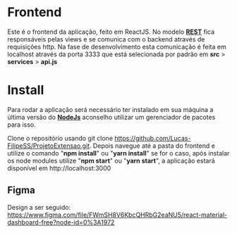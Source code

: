 # Frontend

Este é o frontend da aplicação, feito em ReactJS.
No modelo [**REST**](https://www.youtube.com/watch?v=ghTrp1x_1As&vl=pt) fica responsáveis pelas views e se comunica com o backend através de requisições http.
Na fase de desenvolvimento esta comunicação é feita em localhost através da porta 3333 que está selecionada por padrão em **src** > **services** > **api.js**

# Install

Para rodar a aplicação será necessário ter instalado em sua máquina a última versão do [**NodeJs**](https://nodejs.org/pt-br/download/package-manager/) aconselho utilizar um gerenciador de pacotes para isso.

Clone o repositório usando git clone https://github.com/Lucas-FilipeSS/ProjetoExtensao.git.
Depois navegue até a pasta do frontend e utilize o comando "**npm install**" ou "**yarn install**" se for o caso, após instalar os node modules utilize "**npm start**" ou "**yarn start**", a aplicação estará disponível em http://localhost:3000

## Figma

Design a ser seguido: https://www.figma.com/file/FWmSH8V6KbcQHRbG2eaNU5/react-material-dashboard-free?node-id=0%3A1972
